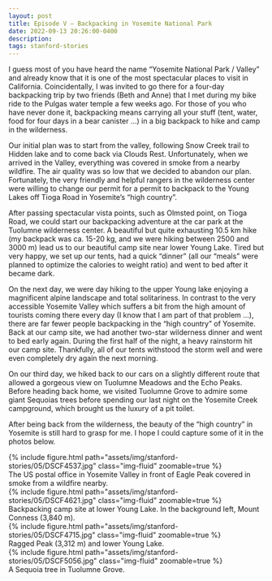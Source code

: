 ```yaml
---
layout: post
title: Episode V – Backpacking in Yosemite National Park
date: 2022-09-13 20:26:00-0400
description:
tags: stanford-stories
---
```


I guess most of you have heard the name “Yosemite National Park / Valley” and already know that it is one of the most spectacular places to visit in California. Coincidentally, I was invited to go there for a four-day backpacking trip by two friends (Beth and Anne) that I met during my bike ride to the Pulgas water temple a few weeks ago. For those of you who have never done it, backpacking means carrying all your stuff (tent, water, food for four days in a bear canister …) in a big backpack to hike and camp in the wilderness.

Our initial plan was to start from the valley, following Snow Creek trail to Hidden lake and to come back via Clouds Rest. Unfortunately, when we arrived in the Valley, everything was covered in smoke from a nearby wildfire. The air quality was so low that we decided to abandon our plan. Fortunately, the very friendly and helpful rangers in the wilderness center were willing to change our permit for a permit to backpack to the Young Lakes off Tioga Road in Yosemite’s “high country”.

After passing spectacular vista points, such as Olmsted point, on Tioga Road, we could start our backpacking adventure at the car park at the Tuolumne wilderness center. A beautiful but quite exhausting 10.5 km hike (my backpack was ca. 15-20 kg, and we were hiking between 2500 and 3000 m) lead us to our beautiful camp site near lower Young Lake. Tired but very happy, we set up our tents, had a quick “dinner” (all our “meals” were planned to optimize the calories to weight ratio) and went to bed after it became dark.

On the next day, we were day hiking to the upper Young lake enjoying a magnificent alpine landscape and total solitariness. In contrast to the very accessible Yosemite Valley which suffers a bit from the high amount of tourists coming there every day (I know that I am part of that problem …), there are far fewer people backpacking in the “high country” of Yosemite. Back at our camp site, we had another two-star wilderness dinner and went to bed early again. During the first half of the night, a heavy rainstorm hit our camp site. Thankfully, all of our tents withstood the storm well and were even completely dry again the next morning.

On our third day, we hiked back to our cars on a slightly different route that allowed a gorgeous view on Tuolumne Meadows and the Echo Peaks. Before heading back home, we visited Tuolumne Grove to admire some giant Sequoias trees before spending our last night on the Yosemite Creek campground, which brought us the luxury of a pit toilet.

After being back from the wilderness, the beauty of the “high country” in Yosemite is still hard to grasp for me. I hope I could capture some of it in the photos below.

<div class="row mt-3">
    <div class="col-sm mt-3 mt-md-0">
        {% include figure.html path="assets/img/stanford-stories/05/DSCF4537.jpg" class="img-fluid" zoomable=true %}
    </div>
</div>
<div class="caption">
    The US postal office in Yosemite Valley in front of Eagle Peak covered in smoke from a wildfire nearby.
</div>

<div class="row mt-3">
    <div class="col-sm mt-3 mt-md-0">
        {% include figure.html path="assets/img/stanford-stories/05/DSCF4621.jpg" class="img-fluid" zoomable=true %}
    </div>
</div>
<div class="caption">
    Backpacking camp site at lower Young Lake. In the background left, Mount Conness (3,840 m).
</div>

<div class="row mt-3">
    <div class="col-sm mt-3 mt-md-0">
        {% include figure.html path="assets/img/stanford-stories/05/DSCF4715.jpg" class="img-fluid" zoomable=true %}
    </div>
</div>
<div class="caption">
    Ragged Peak (3,312 m) and lower Young Lake.
</div>

<div class="row mt-3">
    <div class="col-sm mt-3 mt-md-0">
        {% include figure.html path="assets/img/stanford-stories/05/DSCF5056.jpg" class="img-fluid" zoomable=true %}
    </div>
</div>
<div class="caption">
    A Sequoia tree in Tuolumne Grove.
</div>
